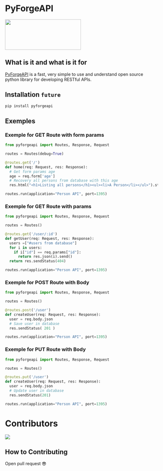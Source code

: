 # PyForgeAPI

<div>
  <img src="https://media.discordapp.net/attachments/1044673680145383485/1064406961455648789/PyForgeAPI_Logo.png" width="250px" height="100px">
</div>

## What is it and what is it for

[PyForgeAPI](https://github.com/luisviniciuslv/PyForgeAPI) is a fast, very simple to use and understand open source python library for developing RESTful APIs.

## Installation `future`

```bash
pip install pyforgeapi
```

## Exemples

### Exemple for GET Route with form params

```python
from pyforgeapi import Routes, Response, Request

routes = Routes(debug=True)

@routes.get('/')
def home(req: Request, res: Response):
  # Get form params age
  age = req.form['age']
  # Recovery all persons from database with this age
  res.html("<h1>Listing all persons</h1><ul><li>A Person</li></ul>").status(200).send()

routes.run(application="Person API", port=1395)
```

### Exemple for GET Route with params

```python
from pyforgeapi import Routes, Response, Request

routes = Routes()

@routes.get('/user/:id')
def getUser(req: Request, res: Response):
  users =["#users from database"]
  for i in users:
    if i["id"] == req.params["id"]:
      return res.json(i).send()
  return res.sendStatus(404)

routes.run(application="Person API", port=1395)
```

### Exemple for POST Route with Body

```python
from pyforgeapi import Routes, Response, Request

routes = Routes()

@routes.post('/user')
def createUser(req: Request, res: Response):
  user = req.body.json
  # Save user in database
  res.sendStatus( 201 )

routes.run(application="Person API", port=1395)
```

### Exemple for PUT Route with Body

```python
from pyforgeapi import Routes, Response, Request

routes = Routes()

@routes.put('/user')
def createUser(req: Request, res: Response):
  user = req.body.json
  # Update user in database
  res.sendStatus(201)

routes.run(application="Person API", port=1395)
```

# Contributors

<a href="https://github.com/luisviniciuslv/PyForgeAPI/graphs/contributors">
  <img src="https://contrib.rocks/image?repo=luisviniciuslv/PyForgeAPI"/>
</a>

## How to Contributing

Open pull request 😎
